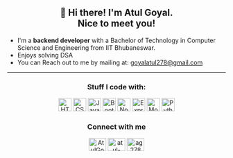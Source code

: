 <h2 align="center">👋 Hi there! I'm Atul Goyal.<br> Nice to meet you!</h2>

- I'm a **backend developer** with a Bachelor of Technology in Computer Science and Engineering from IIT Bhubaneswar.
- Enjoys solving DSA
- You can Reach out to me by mailing at: [goyalatul278@gmail.com](mailto:goyalatul278@gmail.com)
---
<h3 align="Center">Stuff I code with:</h3>
<p align= "Center">
<img alt="HTML" src="https://img.shields.io/badge/-Html-orange?style=for-the-badge&logo=Html" height="30">  <img alt="CSS" src="https://img.shields.io/badge/-CSS-071a52?style=for-the-badge&logo=CSS" height="30">    <img alt="Javascript" src="https://img.shields.io/badge/-Javascript-000?style=for-the-badge&logo=javascript" height="30">   <img alt="Bootstrap" src="https://img.shields.io/badge/-Bootstrap-lightgrey?style=for-the-badge&logo=bootstrap" height="30"> <img alt="Nodejs" src="https://img.shields.io/badge/-Node-darkgreen?style=for-the-badge&logo=Node.js&logoColor=white" height="30">    <img alt="Express" src="https://img.shields.io/badge/-Express-black?style=for-the-badge&logo=Express&logoColor=white" height="30"> <img alt="MongoDB" src="https://img.shields.io/badge/-MongoDB-brightgreen?style=for-the-badge&logo=MongoDB&logoColor=white" height="30"> <img alt="Python" src="https://img.shields.io/badge/-Python-white?style=for-the-badge&logo=Python&logoColor=blue and yellow" height="30"> 
</p>

<h3 align="Center">Connect with me</h3>
<p align= "Center">
<a href="https://twitter.com/AtulGoyal278" target="blank"><img align="center" src="https://cdn.jsdelivr.net/npm/simple-icons@3.0.1/icons/twitter.svg" alt="AtulGoyal278" height="30" width="40" /></a>
<a href="https://www.linkedin.com/in/atul-goyal-15bb4919a/" target="blank"><img align="center" src="https://cdn.jsdelivr.net/npm/simple-icons@3.0.1/icons/linkedin.svg" alt="atul-goyal-15bb4919a" height="30" width="40" /></a>
<a href="https://github.com/ag278" target="blank"><img align="center" src="https://cdn.jsdelivr.net/npm/simple-icons@3.0.1/icons/github.svg" alt="ag278" height="30" width="40" /></a>
</p>

